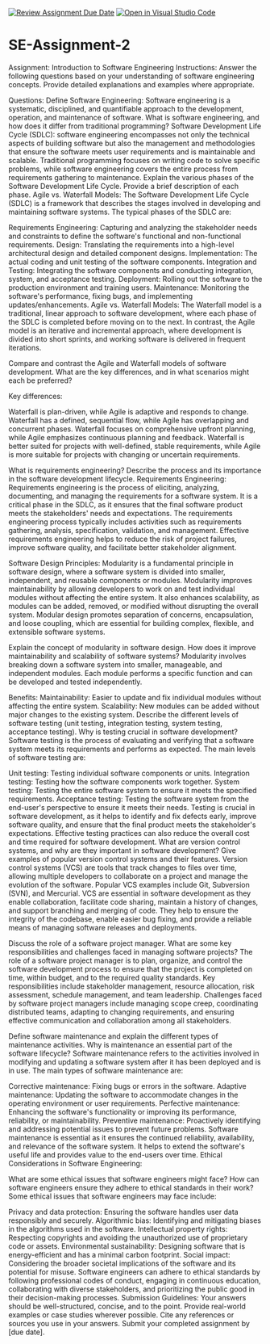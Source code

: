 [![Review Assignment Due Date](https://classroom.github.com/assets/deadline-readme-button-24ddc0f5d75046c5622901739e7c5dd533143b0c8e959d652212380cedb1ea36.svg)](https://classroom.github.com/a/-ucQIGTc)
[![Open in Visual Studio Code](https://classroom.github.com/assets/open-in-vscode-718a45dd9cf7e7f842a935f5ebbe5719a5e09af4491e668f4dbf3b35d5cca122.svg)](https://classroom.github.com/online_ide?assignment_repo_id=15245104&assignment_repo_type=AssignmentRepo)
# SE-Assignment-2
Assignment: Introduction to Software Engineering
Instructions:
Answer the following questions based on your understanding of software engineering concepts. Provide detailed explanations and examples where appropriate.

Questions:
Define Software Engineering:
Software engineering is a systematic, disciplined, and quantifiable approach to the development, operation, and maintenance of software. 
What is software engineering, and how does it differ from traditional programming?
Software Development Life Cycle (SDLC):
software engineering encompasses not only the technical aspects of building software but also the management and methodologies that ensure the software meets user requirements and is maintainable and scalable.  Traditional programming focuses on writing code to solve specific problems, while software engineering covers the entire process from requirements gathering to maintenance.
Explain the various phases of the Software Development Life Cycle. Provide a brief description of each phase.
Agile vs. Waterfall Models:
The Software Development Life Cycle (SDLC) is a framework that describes the stages involved in developing and maintaining software systems. The typical phases of the SDLC are:

Requirements Engineering: Capturing and analyzing the stakeholder needs and constraints to define the software's functional and non-functional requirements.
Design: Translating the requirements into a high-level architectural design and detailed component designs.
Implementation: The actual coding and unit testing of the software components.
Integration and Testing: Integrating the software components and conducting integration, system, and acceptance testing.
Deployment: Rolling out the software to the production environment and training users.
Maintenance: Monitoring the software's performance, fixing bugs, and implementing updates/enhancements.
Agile vs. Waterfall Models:
The Waterfall model is a traditional, linear approach to software development, where each phase of the SDLC is completed before moving on to the next. In contrast, the Agile model is an iterative and incremental approach, where development is divided into short sprints, and working software is delivered in frequent iterations.

Compare and contrast the Agile and Waterfall models of software development. What are the key differences, and in what scenarios might each be preferred?

Key differences:

Waterfall is plan-driven, while Agile is adaptive and responds to change.
Waterfall has a defined, sequential flow, while Agile has overlapping and concurrent phases.
Waterfall focuses on comprehensive upfront planning, while Agile emphasizes continuous planning and feedback.
Waterfall is better suited for projects with well-defined, stable requirements, while Agile is more suitable for projects with changing or uncertain requirements.

What is requirements engineering? Describe the process and its importance in the software development lifecycle.
Requirements Engineering:
Requirements engineering is the process of eliciting, analyzing, documenting, and managing the requirements for a software system. It is a critical phase in the SDLC, as it ensures that the final software product meets the stakeholders' needs and expectations. The requirements engineering process typically includes activities such as requirements gathering, analysis, specification, validation, and management. Effective requirements engineering helps to reduce the risk of project failures, improve software quality, and facilitate better stakeholder alignment.

Software Design Principles:
Modularity is a fundamental principle in software design, where a software system is divided into smaller, independent, and reusable components or modules. Modularity improves maintainability by allowing developers to work on and test individual modules without affecting the entire system. It also enhances scalability, as modules can be added, removed, or modified without disrupting the overall system. Modular design promotes separation of concerns, encapsulation, and loose coupling, which are essential for building complex, flexible, and extensible software systems.

Explain the concept of modularity in software design. How does it improve maintainability and scalability of software systems?
Modularity involves breaking down a software system into smaller, manageable, and independent modules. Each module performs a specific function and can be developed and tested independently.

Benefits:
Maintainability: Easier to update and fix individual modules without affecting the entire system.
Scalability: New modules can be added without major changes to the existing system.
Describe the different levels of software testing (unit testing, integration testing, system testing, acceptance testing). Why is testing crucial in software development?
Software testing is the process of evaluating and verifying that a software system meets its requirements and performs as expected. The main levels of software testing are:

Unit testing: Testing individual software components or units.
Integration testing: Testing how the software components work together.
System testing: Testing the entire software system to ensure it meets the specified requirements.
Acceptance testing: Testing the software system from the end-user's perspective to ensure it meets their needs.
Testing is crucial in software development, as it helps to identify and fix defects early, improve software quality, and ensure that the final product meets the stakeholder's expectations. Effective testing practices can also reduce the overall cost and time required for software development.
What are version control systems, and why are they important in software development? Give examples of popular version control systems and their features.
Version control systems (VCS) are tools that track changes to files over time, allowing multiple developers to collaborate on a project and manage the evolution of the software. Popular VCS examples include Git, Subversion (SVN), and Mercurial. VCS are essential in software development as they enable collaboration, facilitate code sharing, maintain a history of changes, and support branching and merging of code. They help to ensure the integrity of the codebase, enable easier bug fixing, and provide a reliable means of managing software releases and deployments.

Discuss the role of a software project manager. What are some key responsibilities and challenges faced in managing software projects?
The role of a software project manager is to plan, organize, and control the software development process to ensure that the project is completed on time, within budget, and to the required quality standards. Key responsibilities include stakeholder management, resource allocation, risk assessment, schedule management, and team leadership. Challenges faced by software project managers include managing scope creep, coordinating distributed teams, adapting to changing requirements, and ensuring effective communication and collaboration among all stakeholders.

Define software maintenance and explain the different types of maintenance activities. Why is maintenance an essential part of the software lifecycle?
Software maintenance refers to the activities involved in modifying and updating a software system after it has been deployed and is in use. The main types of software maintenance are:

Corrective maintenance: Fixing bugs or errors in the software.
Adaptive maintenance: Updating the software to accommodate changes in the operating environment or user requirements.
Perfective maintenance: Enhancing the software's functionality or improving its performance, reliability, or maintainability.
Preventive maintenance: Proactively identifying and addressing potential issues to prevent future problems.
Software maintenance is essential as it ensures the continued reliability, availability, and relevance of the software system. It helps to extend the software's useful life and provides value to the end-users over time.
Ethical Considerations in Software Engineering:

What are some ethical issues that software engineers might face? How can software engineers ensure they adhere to ethical standards in their work?
Some ethical issues that software engineers may face include:

Privacy and data protection: Ensuring the software handles user data responsibly and securely.
Algorithmic bias: Identifying and mitigating biases in the algorithms used in the software.
Intellectual property rights: Respecting copyrights and avoiding the unauthorized use of proprietary code or assets.
Environmental sustainability: Designing software that is energy-efficient and has a minimal carbon footprint.
Social impact: Considering the broader societal implications of the software and its potential for misuse.
Software engineers can adhere to ethical standards by following professional codes of conduct, engaging in continuous education, collaborating with diverse stakeholders, and prioritizing the public good in their decision-making processes.
Submission Guidelines:
Your answers should be well-structured, concise, and to the point.
Provide real-world examples or case studies wherever possible.
Cite any references or sources you use in your answers.
Submit your completed assignment by [due date].
